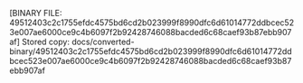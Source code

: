 [BINARY FILE: 49512403c2c1755efdc4575bd6cd2b023999f8990dfc6d61014772ddbcec523e007ae6000ce9c4b6097f2b92428746088bacded6c68caef93b87ebb907af]
Stored copy: docs/converted-binary/49512403c2c1755efdc4575bd6cd2b023999f8990dfc6d61014772ddbcec523e007ae6000ce9c4b6097f2b92428746088bacded6c68caef93b87ebb907af
